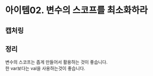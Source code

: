 # 아이템02. 변수의 스코프를 최소화하라
## 캡처링

## 정리
변수의 스코프는 좁게 만들어서 활용하는 것이 좋습니다.<br>
한 var보다는 val을 사용하는것이 좋습니다.

